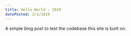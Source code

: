 ```yaml
---
title: Hello World - 2019
datePosted: 3/1/2019
---
```


A simple blog post to test the codebase this site is built on.
